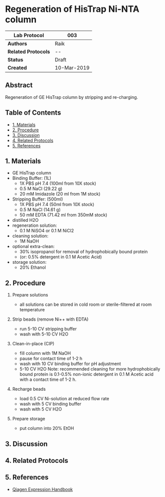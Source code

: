 Regeneration of HisTrap Ni-NTA column
=====================================

Lab Protocol          | 003
----------------------|------------------------------------------------------------------
**Authors**           | Raik
**Related Protocols** | --
**Status**            | Draft
**Created**           | 10-Mar-2019

## Abstract

Regeneration of GE HisTrap column by stripping and re-charging.

## Table of Contents

* [1. Materials](#materials)
* [2. Procedure](#procedure)
* [3. Discussion](#discussion)
* [4. Related Protocols](#related)
* [5. References](#references)

## 1. Materials <a name="materials"></a>

- GE HisTrap column
- Binding Buffer: (1L)
    - 1X PBS pH 7.4 (100ml from 10X stock)
    - 0.5 M NaCl (29.22 g)
    - 20 mM Imidazole (20 ml from 1M stock)
- Stripping Buffer: (500ml)
    - 1X PBS pH 7.4 (50ml from 10X stock)
    - 0.5 M NaCl (14.61 g)
    - 50 mM EDTA (71.42 ml from 350mM stock) 
- distilled H2O
- regeneration solution:
    - 0.1 M NiSO4 or 0.1 M NiCl2
- cleaning solution:
    - 1M NaOH
- optional extra-clean:
    - 30% isopropanol for removal of hydrophobically bound protein
    - (or: 0.5% detergent in 0.1 M Acetic Acid)
- storage solution:
    - 20% Ethanol

## 2. Procedure <a name="procedure"></a>

1. Prepare solutions
    - all solutions can be stored in cold room or sterile-filtered at room temperature

2. Strip beads (remove Ni++ with EDTA)
    - run 5-10 CV stripping buffer
    - wash with 5-10 CV H2O

3. Clean-in-place (CIP)
    - fill column with 1M NaOH
    - pause for contact time of 1-2 h
    - wash with 10 CV binding buffer for pH adjustment
    - 5-10 CV H2O
    Note: 
        recommended cleaning for more hydrophobically bound protein is 0.1-0.5% 
        non-ionic detergent in 0.1 M Acetic acid with a contact time of 1-2 h.

4. Recharge beads
    - load 0.5 CV Ni-solution at reduced flow rate
    - wash with 5 CV binding buffer
    - wash with 5 CV H2O
 
 6. Prepare storage
     - put column into 20% EtOH
    
    
## 3. Discussion <a name="discussion"></a>


## 4. Related Protocols <a name="related"></a>


## 5. References <a name='references'></a>

- [Qiagen Expression Handbook](https://www.qiagen.com/mx/resources/resourcedetail?id=79ca2f7d-42fe-4d62-8676-4cfa948c9435&lang=en)

